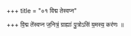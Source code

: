 +++
title = "०१ विद्म तेस्वप्न"

+++
वि॒द्म ते॑स्वप्न ज॒नित्रं॒ ग्राह्याः॑ पु॒त्रोऽसि॑ य॒मस्य॒ कर॑णः ॥